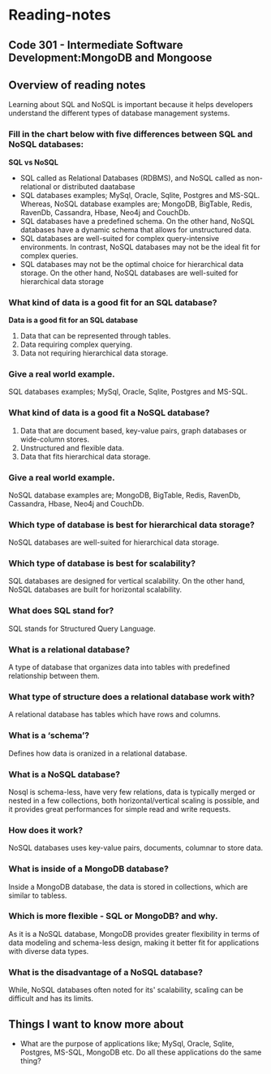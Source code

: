 # Reading-notes

## Code 301 - Intermediate Software Development:MongoDB and Mongoose

## Overview of reading notes

Learning about SQL and NoSQL is important because it helps developers understand the different types of database management systems.

### Fill in the chart below with five differences between SQL and NoSQL databases:

**SQL vs NoSQL**

* SQL called as Relational Databases (RDBMS), and NoSQL called as non-relational or distributed daatabase 
* SQL databases examples; MySql, Oracle, Sqlite, Postgres and MS-SQL. Whereas, NoSQL database examples are; MongoDB, BigTable, Redis, RavenDb, Cassandra, Hbase, Neo4j and CouchDb.
* SQL databases have a predefined schema. On the other hand, NoSQL databases have a dynamic schema that allows for unstructured data.
* SQL databases are well-suited for complex query-intensive environments. In contrast, NoSQL databases may not be the ideal fit for complex queries.
* SQL databases may not be the optimal choice for hierarchical data storage. On the other hand, NoSQL databases are well-suited for hierarchical data storage


### What kind of data is a good fit for an SQL database?

**Data is a good fit for an SQL database**

1. Data that can be represented through tables.
2. Data requiring complex querying.
3. Data not requiring hierarchical data storage.

### Give a real world example.

SQL databases examples; MySql, Oracle, Sqlite, Postgres and MS-SQL.

### What kind of data is a good fit a NoSQL database?

1. Data that are document based, key-value pairs, graph databases or wide-column stores. 
2. Unstructured and flexible data.
3. Data that fits hierarchical data storage.


### Give a real world example.

NoSQL database examples are; MongoDB, BigTable, Redis, RavenDb, Cassandra, Hbase, Neo4j and CouchDb.

### Which type of database is best for hierarchical data storage?

NoSQL databases are well-suited for hierarchical data storage.

### Which type of database is best for scalability?

SQL databases are designed for vertical scalability. On the other hand, NoSQL databases are built for horizontal scalability.

### What does SQL stand for?

SQL stands for Structured Query Language.

### What is a relational database?

A type of database that organizes data into tables with predefined relationship between them.

### What type of structure does a relational database work with?

A relational database has tables which have rows and columns. 

### What is a ‘schema’?

Defines how data is oranized in a relational database.

### What is a NoSQL database?

Nosql is schema-less, have very few relations, data is typically merged or nested in a few collections, both horizontal/vertical scaling is possible, and it provides great performances for simple read and write requests.

### How does it work?

NoSQL databases uses key-value pairs, documents, columnar to store data. 

### What is inside of a MongoDB database?

Inside a MongoDB database, the data is stored in collections, which are similar to tabless. 

### Which is more flexible - SQL or MongoDB? and why.

As it is a NoSQL database,  MongoDB provides greater flexibility in terms of data modeling and schema-less design, making it better fit for applications with diverse data types.

### What is the disadvantage of a NoSQL database?

While, NoSQL databases often noted for its' scalability, scaling can be difficult and has its limits.

## Things I want to know more about

* What are the purpose of applications like; MySql, Oracle, Sqlite, Postgres, MS-SQL, MongoDB etc. Do all these applications do the same thing?